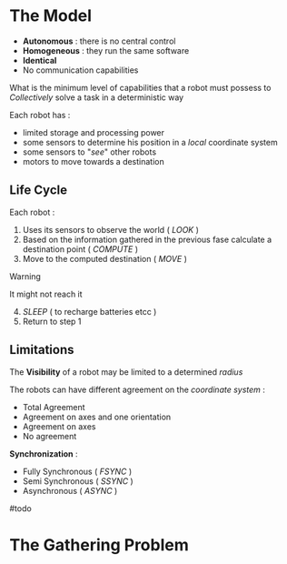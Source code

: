 # The Model

+ **Autonomous** : there is no central control
+ **Homogeneous** : they run the same software
+ **Identical** 
+ No communication capabilities 

What is the minimum level of capabilities that a robot must possess to *Collectively* solve a task in a deterministic way 

Each robot has : 
+ limited storage and processing power 
+ some sensors to determine his position in a *local* coordinate system
+ some sensors to "*see*" other robots 
+ motors to move towards a destination

## Life Cycle

Each robot :
1. Uses its sensors to observe the world ( *LOOK* )
2. Based on the information gathered in the previous fase calculate a destination point ( *COMPUTE* )
3. Move to the computed destination ( *MOVE* ) 
>[!warning] 
>It might not reach it 
4. *SLEEP* ( to recharge batteries etcc ) 
5. Return to step $1$

## Limitations

The **Visibility** of a robot may be limited to a determined *radius*

The robots can have different agreement on the *coordinate system* : 
+ Total Agreement 
+ Agreement on axes and one orientation
+ Agreement on axes
+ No agreement 

**Synchronization** :
+ Fully Synchronous ( *FSYNC* )
+ Semi Synchronous ( *SSYNC* )
+ Asynchronous ( *ASYNC* )

#todo 
# The Gathering Problem

